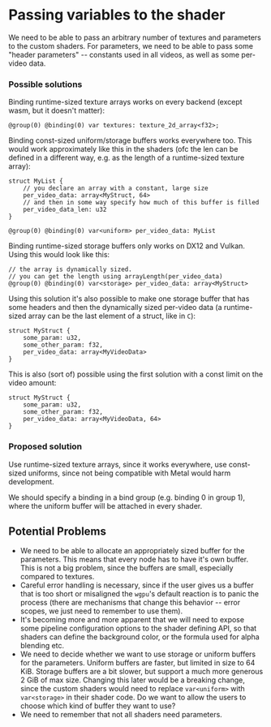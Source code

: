 # Passing variables to the shader
We need to be able to pass an arbitrary number of textures and parameters to the custom shaders. For parameters, we need to be able to pass some "header parameters" -- constants used in all videos, as well as some per-video data.

### Possible solutions
Binding runtime-sized texture arrays works on every backend (except wasm, but it doesn't matter):
```wgsl
@group(0) @binding(0) var textures: texture_2d_array<f32>;
```

Binding const-sized uniform/storage buffers works everywhere too. This would work approximately like this in the shaders (ofc the len can be defined in a different way, e.g. as the length of a runtime-sized texture array):
```wgsl
struct MyList {
	// you declare an array with a constant, large size
	per_video_data: array<MyStruct, 64>
	// and then in some way specify how much of this buffer is filled
	per_video_data_len: u32
}

@group(0) @binding(0) var<uniform> per_video_data: MyList
```

Binding runtime-sized storage buffers only works on DX12 and Vulkan. Using this would look like this:
```wgsl
// the array is dynamically sized. 
// you can get the length using arrayLength(per_video_data)
@group(0) @binding(0) var<storage> per_video_data: array<MyStruct>
```
Using this solution it's also possible to make one storage buffer that has some headers and then the dynamically sized per-video data (a runtime-sized array can be the last element of a struct, like in `C`):
```wgsl
struct MyStruct {
    some_param: u32,
    some_other_param: f32,
    per_video_data: array<MyVideoData>
}
```
This is also (sort of) possible using the first solution with a const limit on the video amount:
```wgsl
struct MyStruct {
	some_param: u32,
    some_other_param: f32,
    per_video_data: array<MyVideoData, 64>
}
```

### Proposed solution
Use runtime-sized texture arrays, since it works everywhere, use const-sized uniforms, since not being compatible with Metal would harm development.

We should specify a binding in a bind group (e.g. binding 0 in group 1), where the uniform buffer will be attached in every shader.

## Potential Problems
- We need to be able to allocate an appropriately sized buffer for the parameters. This means that every node has to have it's own buffer. This is not a big problem, since the buffers are small, especially compared to textures.
- Careful error handling is necessary, since if the user gives us a buffer that is too short or misaligned the `wgpu`'s default reaction is to panic the process (there are mechanisms that change this behavior -- error scopes, we just need to remember to use them).
- It's becoming more and more apparent that we will need to expose some pipeline configuration options to the shader defining API, so that shaders can define the background color, or the formula used for alpha blending etc.
- We need to decide whether we want to use storage or uniform buffers for the parameters. Uniform buffers are faster, but limited in size to 64 KiB. Storage buffers are a bit slower, but support a much more generous 2 GiB of max size. Changing this later would be a breaking change, since the custom shaders would need to replace `var<uniform>` with `var<storage>` in their shader code. Do we want to allow the users to choose which kind of buffer they want to use?
- We need to remember that not all shaders need parameters.
